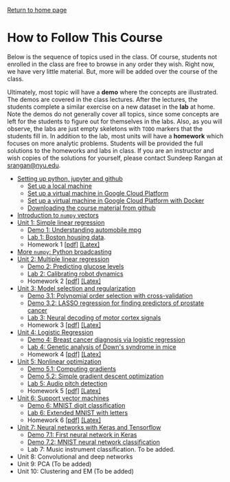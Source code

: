 [Return to home page](./README.md) 

# How to Follow This Course

Below is the sequence of topics used in the class.  Of course, students not enrolled in 
the class are free to browse in any order they wish.  Right now,
we have very little material.  But, more will be added over the course of the class.

Ultimately, most topic will have a **demo** where the concepts are illustrated.
The demos are covered in the class lectures.  After the lectures, the students complete a similar
exercise on a new dataset in the **lab** at home.  Note the demos do not 
generally cover
all topics, since some concepts are left for the students to figure out 
for themselves in the labs.  Also, as you will observe, the labs are 
just empty skeletons with `TODO` markers that the students fill in.
In addition to the lab, most units will have a **homework** which
focuses on more analytic problems.  Students will be 
provided the full solutions to the homeworks and labs in class.
If you are an instructor
and wish copies of the solutions for yourself,
please contact Sundeep Rangan at <srangan@nyu.edu>.

* [Setting up python, jupyter and github](./Basics/setup.md)
    * [Set up a local machine](./Basics/setup.md)
    * [Set up a virtual machine in Google Cloud Platform](./GCP/getting_started.md)
    * [Set up a virtual machine in Google Cloud Platform with Docker](./GCP/docker.md)
    * [Downloading the course material from github](./Basics/github.md)
* [Introduction to `numpy` vectors](./Basics/intro_vectors.ipynb)
* [Unit 1:  Simple linear regression](./simp_lin_reg/readme.md)
    * [Demo 1:  Understanding automobile mpg](./simp_lin_reg/auto_mpg.ipynb)
    * [Lab 1: Boston housing data](./simp_lin_reg/lab_housing_partial.ipynb). 
    * Homework 1 [[pdf]](./simp_lin_reg/hw/HW1.pdf) [[Latex]](./simp_lin_reg/hw/HW1.tex)
* [More `numpy`:  Python broadcasting](./Basics/numpy_axes_broadcasting.ipynb)      
* [Unit 2:  Multiple linear regression](./mult_lin_reg/readme.md)
    * [Demo 2:  Predicting glucose levels](./mult_lin_reg/glucose.ipynb)
    * [Lab 2: Calibrating robot dynamics](./mult_lin_reg/lab_robot_calib_partial.ipynb) 
    * Homework 2 [[pdf]](./mult_lin_reg/hw/HW2.pdf) [[Latex]](./mult_lin_reg/hw/HW2.tex)
* [Unit 3:  Model selection and regularization](./model_sel/readme.md)
    * [Demo 3.1:  Polynomial order selection with cross-validation](./model_sel/polyfit.ipynb)
    * [Demo 3.2:  LASSO regression for finding predictors of prostate cancer](./model_sel/prostate.ipynb) 
    * [Lab 3: Neural decoding of motor cortex signals](./model_sel/lab_neural_partial.ipynb)
    * Homework 3 [[pdf]](./model_sel/hw/HW3.pdf) [[Latex]](.//model_sel/hw/HW3.tex)
* [Unit 4:  Logistic Regression](./logistic/readme.md)
    * [Demo 4:  Breast cancer diagnosis via logistic regression](./logistic/breast_cancer.ipynb)
    * [Lab 4: Genetic analysis of Down's syndrome in mice](./logistic/lab_gene_partial.ipynb)
    * Homework 4 [[pdf]](./logistic/hw/HW4_Logistic.pdf) [[Latex]](./logistic/hw/HW4_Logistic.tex)
* [Unit 5:  Nonlinear optimization](./optim/readme.md)
    * [Demo 5.1:  Computing gradients](./optim/computing_gradients.ipynb)
    * [Demo 5.2:  Simple gradient descent optimization](./optim/grad_descent.ipynb)    
    * [Lab 5: Audio pitch detection](./optim/lab_audio_partial.ipynb)
    * Homework 5 [[pdf]](./optim/hw/HW5_Optim.pdf) [[Latex]](./optim/hw/HW5_Optim.tex)
* [Unit 6:  Support vector machines](./svm/readme.md)
    * [Demo 6:  MNIST digit classification](./svm/mnist_svm.ipynb)
    * [Lab 6: Extended MNIST with letters](./svm/lab06_ext_mnist_partial.ipynb)
    * Homework 6 [[pdf]](./svm/hw/HW6_svm.pdf) [[Latex]](./svm/hw/HW6_svm.tex)
* [Unit 7: Neural networks with Keras and Tensorflow](./neural/readme.md)
    * [Demo 7.1: First neural network in Keras](./neural/synthetic.ipynb)
    * [Demo 7.2: MNIST neural network classification](./neural/mnist_neural.ipynb)
    * Lab 7:  Music instrument classification.  To be added.
* Unit 8:  Convolutional and deep networks
* Unit 9:  PCA (To be added)
* Unit 10:  Clustering and EM (To be added)
    


